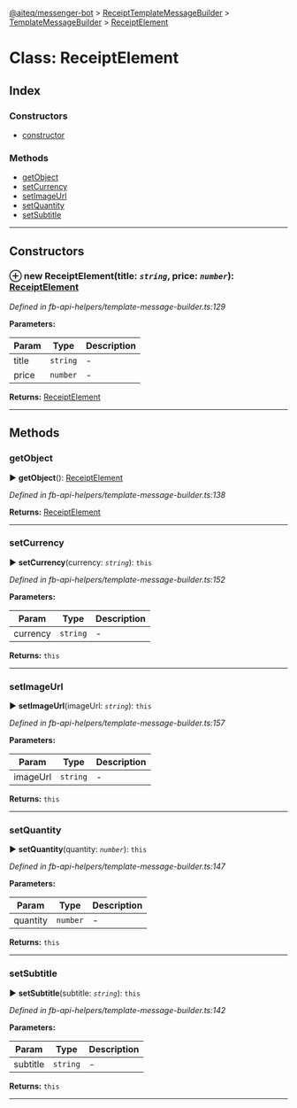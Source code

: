 [@aiteq/messenger-bot](../README.md) > [ReceiptTemplateMessageBuilder](../classes/receipttemplatemessagebuilder.md) > [TemplateMessageBuilder](../modules/receipttemplatemessagebuilder.templatemessagebuilder.md) > [ReceiptElement](../classes/receipttemplatemessagebuilder.templatemessagebuilder.receiptelement.md)



# Class: ReceiptElement

## Index

### Constructors

* [constructor](receipttemplatemessagebuilder.templatemessagebuilder.receiptelement.md#constructor)


### Methods

* [getObject](receipttemplatemessagebuilder.templatemessagebuilder.receiptelement.md#getobject)
* [setCurrency](receipttemplatemessagebuilder.templatemessagebuilder.receiptelement.md#setcurrency)
* [setImageUrl](receipttemplatemessagebuilder.templatemessagebuilder.receiptelement.md#setimageurl)
* [setQuantity](receipttemplatemessagebuilder.templatemessagebuilder.receiptelement.md#setquantity)
* [setSubtitle](receipttemplatemessagebuilder.templatemessagebuilder.receiptelement.md#setsubtitle)



---
## Constructors
<a id="constructor"></a>


### ⊕ **new ReceiptElement**(title: *`string`*, price: *`number`*): [ReceiptElement](receipttemplatemessagebuilder.templatemessagebuilder.receiptelement.md)



*Defined in fb-api-helpers/template-message-builder.ts:129*



**Parameters:**

| Param | Type | Description |
| ------ | ------ | ------ |
| title | `string`   |  - |
| price | `number`   |  - |





**Returns:** [ReceiptElement](receipttemplatemessagebuilder.templatemessagebuilder.receiptelement.md)

---


## Methods
<a id="getobject"></a>

###  getObject

► **getObject**(): [ReceiptElement](../interfaces/send.receiptelement.md)




*Defined in fb-api-helpers/template-message-builder.ts:138*





**Returns:** [ReceiptElement](../interfaces/send.receiptelement.md)





___

<a id="setcurrency"></a>

###  setCurrency

► **setCurrency**(currency: *`string`*): `this`




*Defined in fb-api-helpers/template-message-builder.ts:152*



**Parameters:**

| Param | Type | Description |
| ------ | ------ | ------ |
| currency | `string`   |  - |





**Returns:** `this`





___

<a id="setimageurl"></a>

###  setImageUrl

► **setImageUrl**(imageUrl: *`string`*): `this`




*Defined in fb-api-helpers/template-message-builder.ts:157*



**Parameters:**

| Param | Type | Description |
| ------ | ------ | ------ |
| imageUrl | `string`   |  - |





**Returns:** `this`





___

<a id="setquantity"></a>

###  setQuantity

► **setQuantity**(quantity: *`number`*): `this`




*Defined in fb-api-helpers/template-message-builder.ts:147*



**Parameters:**

| Param | Type | Description |
| ------ | ------ | ------ |
| quantity | `number`   |  - |





**Returns:** `this`





___

<a id="setsubtitle"></a>

###  setSubtitle

► **setSubtitle**(subtitle: *`string`*): `this`




*Defined in fb-api-helpers/template-message-builder.ts:142*



**Parameters:**

| Param | Type | Description |
| ------ | ------ | ------ |
| subtitle | `string`   |  - |





**Returns:** `this`





___


